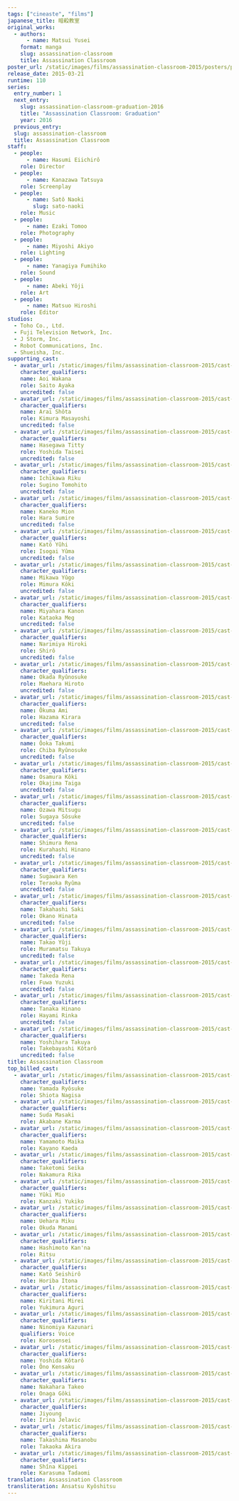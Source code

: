 ```yaml
---
tags: ["cineaste", "films"]
japanese_title: 暗殺教室
original_works:
  - authors:
      - name: Matsui Yusei
    format: manga
    slug: assassination-classroom
    title: Assassination Classroom
poster_url: /static/images/films/assassination-classroom-2015/posters/poster.webp
release_date: 2015-03-21
runtime: 110
series:
  entry_number: 1
  next_entry:
    slug: assassination-classroom-graduation-2016
    title: "Assassination Classroom: Graduation"
    year: 2016
  previous_entry:
  slug: assassination-classroom
  title: Assassination Classroom
staff:
  - people:
      - name: Hasumi Eiichirô
    role: Director
  - people:
      - name: Kanazawa Tatsuya
    role: Screenplay
  - people:
      - name: Satô Naoki
        slug: sato-naoki
    role: Music
  - people:
      - name: Ezaki Tomoo
    role: Photography
  - people:
      - name: Miyoshi Akiyo
    role: Lighting
  - people:
      - name: Yanagiya Fumihiko
    role: Sound
  - people:
      - name: Abeki Yôji
    role: Art
  - people:
      - name: Matsuo Hiroshi
    role: Editor
studios:
  - Toho Co., Ltd.
  - Fuji Television Network, Inc.
  - J Storm, Inc.
  - Robot Communications, Inc.
  - Shueisha, Inc.
supporting_cast:
  - avatar_url: /static/images/films/assassination-classroom-2015/cast-avatars/wakana-aoi-0.webp
    character_qualifiers:
    name: Aoi Wakana
    role: Saito Ayaka
    uncredited: false
  - avatar_url: /static/images/films/assassination-classroom-2015/cast-avatars/shota-arai-0.webp
    character_qualifiers:
    name: Arai Shôta
    role: Kimura Masayoshi
    uncredited: false
  - avatar_url: /static/images/films/assassination-classroom-2015/cast-avatars/tity-hasegawa-0.webp
    character_qualifiers:
    name: Hasegawa Titty
    role: Yoshida Taisei
    uncredited: false
  - avatar_url: /static/images/films/assassination-classroom-2015/cast-avatars/riku-ichikawa-0.webp
    character_qualifiers:
    name: Ichikawa Riku
    role: Sugino Tomohito
    uncredited: false
  - avatar_url: /static/images/films/assassination-classroom-2015/cast-avatars/mion-kaneko-0.webp
    character_qualifiers:
    name: Kaneko Mion
    role: Hara Sumire
    uncredited: false
  - avatar_url: /static/images/films/assassination-classroom-2015/cast-avatars/yuhi-kato-0.webp
    character_qualifiers:
    name: Katô Yûhi
    role: Isogai Yûma
    uncredited: false
  - avatar_url: /static/images/films/assassination-classroom-2015/cast-avatars/yugo-mikawa-0.webp
    character_qualifiers:
    name: Mikawa Yûgo
    role: Mimura Kôki
    uncredited: false
  - avatar_url: /static/images/films/assassination-classroom-2015/cast-avatars/kanon-miyahara-0.webp
    character_qualifiers:
    name: Miyahara Kanon
    role: Kataoka Meg
    uncredited: false
  - avatar_url: /static/images/films/assassination-classroom-2015/cast-avatars/hiroki-narimiya-0.webp
    character_qualifiers:
    name: Narimiya Hiroki
    role: Shirô
    uncredited: false
  - avatar_url: /static/images/films/assassination-classroom-2015/cast-avatars/ryunosuke-okada-0.webp
    character_qualifiers:
    name: Okada Ryûnosuke
    role: Maehara Hiroto
    uncredited: false
  - avatar_url: /static/images/films/assassination-classroom-2015/cast-avatars/ami-okuma-0.webp
    character_qualifiers:
    name: Ôkuma Ami
    role: Hazama Kirara
    uncredited: false
  - avatar_url: /static/images/films/assassination-classroom-2015/cast-avatars/takumi-oka-0.webp
    character_qualifiers:
    name: Ôoka Takumi
    role: Chiba Ryûnosuke
    uncredited: false
  - avatar_url: /static/images/films/assassination-classroom-2015/cast-avatars/koki-osamura-0.webp
    character_qualifiers:
    name: Osamura Kôki
    role: Okajima Taiga
    uncredited: false
  - avatar_url: /static/images/films/assassination-classroom-2015/cast-avatars/mitsugu-ozawa-0.webp
    character_qualifiers:
    name: Ozawa Mitsugu
    role: Sugaya Sôsuke
    uncredited: false
  - avatar_url: /static/images/films/assassination-classroom-2015/cast-avatars/rena-shimura-0.webp
    character_qualifiers:
    name: Shimura Rena
    role: Kurahashi Hinano
    uncredited: false
  - avatar_url: /static/images/films/assassination-classroom-2015/cast-avatars/ken-sugawara-0.webp
    character_qualifiers:
    name: Sugawara Ken
    role: Teraoka Ryûma
    uncredited: false
  - avatar_url: /static/images/films/assassination-classroom-2015/cast-avatars/saki-takahashi-0.webp
    character_qualifiers:
    name: Takahashi Saki
    role: Okano Hinata
    uncredited: false
  - avatar_url: /static/images/films/assassination-classroom-2015/cast-avatars/yuji-takao-0.webp
    character_qualifiers:
    name: Takao Yûji
    role: Muramatsu Takuya
    uncredited: false
  - avatar_url: /static/images/films/assassination-classroom-2015/cast-avatars/rena-takeda-0.webp
    character_qualifiers:
    name: Takeda Rena
    role: Fuwa Yuzuki
    uncredited: false
  - avatar_url: /static/images/films/assassination-classroom-2015/cast-avatars/hinano-tanaka-0.webp
    character_qualifiers:
    name: Tanaka Hinano
    role: Hayami Rinka
    uncredited: false
  - avatar_url: /static/images/films/assassination-classroom-2015/cast-avatars/takuya-yoshihara-0.webp
    character_qualifiers:
    name: Yoshihara Takuya
    role: Takebayashi Kôtarô
    uncredited: false
title: Assassination Classroom
top_billed_cast:
  - avatar_url: /static/images/films/assassination-classroom-2015/cast-avatars/ryosuke-yamada-0.webp
    character_qualifiers:
    name: Yamada Ryôsuke
    role: Shiota Nagisa
  - avatar_url: /static/images/films/assassination-classroom-2015/cast-avatars/masaki-suga-0.webp
    character_qualifiers:
    name: Suda Masaki
    role: Akabane Karma
  - avatar_url: /static/images/films/assassination-classroom-2015/cast-avatars/maika-yamamoto-0.webp
    character_qualifiers:
    name: Yamamoto Maika
    role: Kayano Kaeda
  - avatar_url: /static/images/films/assassination-classroom-2015/cast-avatars/seika-taketomi-0.webp
    character_qualifiers:
    name: Taketomi Seika
    role: Nakamura Rika
  - avatar_url: /static/images/films/assassination-classroom-2015/cast-avatars/mio-yuki-0.webp
    character_qualifiers:
    name: Yûki Mio
    role: Kanzaki Yukiko
  - avatar_url: /static/images/films/assassination-classroom-2015/cast-avatars/miku-uehara-0.webp
    character_qualifiers:
    name: Uehara Miku
    role: Okuda Manami
  - avatar_url: /static/images/films/assassination-classroom-2015/cast-avatars/kanna-hashimoto-0.webp
    character_qualifiers:
    name: Hashimoto Kan'na
    role: Ritsu
  - avatar_url: /static/images/films/assassination-classroom-2015/cast-avatars/seishiro-kato-0.webp
    character_qualifiers:
    name: Katô Seishirô
    role: Horiba Itona
  - avatar_url: /static/images/films/assassination-classroom-2015/cast-avatars/mirei-kiritani-0.webp
    character_qualifiers:
    name: Kiritani Mirei
    role: Yukimura Aguri
  - avatar_url: /static/images/films/assassination-classroom-2015/cast-avatars/kazunari-ninomiya-0.webp
    character_qualifiers:
    name: Ninomiya Kazunari
    qualifiers: Voice
    role: Korosensei
  - avatar_url: /static/images/films/assassination-classroom-2015/cast-avatars/kotaro-yoshida-0.webp
    character_qualifiers:
    name: Yoshida Kôtarô
    role: Ôno Kensaku
  - avatar_url: /static/images/films/assassination-classroom-2015/cast-avatars/takeo-nakahara-0.webp
    character_qualifiers:
    name: Nakahara Takeo
    role: Onaga Gôki
  - avatar_url: /static/images/films/assassination-classroom-2015/cast-avatars/jiyoung-0.webp
    character_qualifiers:
    name: Jiyoung
    role: Irina Jelavic
  - avatar_url: /static/images/films/assassination-classroom-2015/cast-avatars/masanobu-takashima-0.webp
    character_qualifiers:
    name: Takashima Masanobu
    role: Takaoka Akira
  - avatar_url: /static/images/films/assassination-classroom-2015/cast-avatars/kippei-shiina-0.webp
    character_qualifiers:
    name: Shîna Kippei
    role: Karasuma Tadaomi
translation: Assassination Classroom
transliteration: Ansatsu Kyôshitsu
---
```

